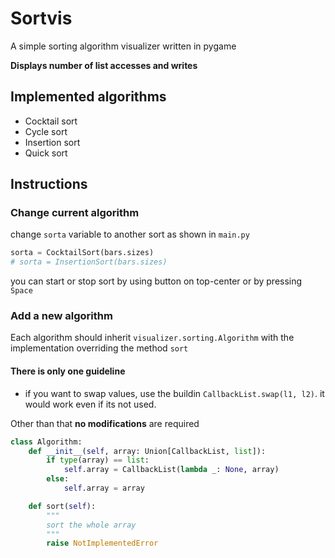 # Sortvis

A simple sorting algorithm visualizer written in pygame

**Displays number of list accesses and writes**

## Implemented algorithms

- Cocktail sort
- Cycle sort
- Insertion sort
- Quick sort

## Instructions

### Change current algorithm

change `sorta` variable to another sort as shown in `main.py`

```python
sorta = CocktailSort(bars.sizes)
# sorta = InsertionSort(bars.sizes)
```

you can start or stop sort by using button on top-center or by pressing `Space`

### Add a new algorithm

Each algorithm should inherit `visualizer.sorting.Algorithm`
with the implementation overriding the method `sort`

#### There is only one guideline

- if you want to swap values, use the buildin `CallbackList.swap(l1, l2)`.
it would work even if its not used.

Other than that **no modifications** are required

```python
class Algorithm:
    def __init__(self, array: Union[CallbackList, list]):
        if type(array) == list:
            self.array = CallbackList(lambda _: None, array)
        else:
            self.array = array

    def sort(self):
        """
        sort the whole array
        """
        raise NotImplementedError
```
